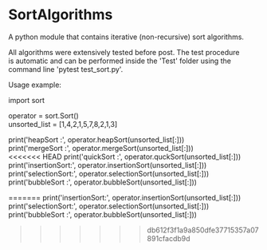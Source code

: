 # SortAlgorithms
A python module that contains iterative (non-recursive) sort algorithms.<br />

All algorithms were extensively tested before post. The test procedure <br />
is automatic and can be performed inside the 'Test' folder using the <br />
command line 'pytest test_sort.py'.

Usage example:

import sort

operator = sort.Sort()<br />
unsorted_list = [1,4,2,1,5,7,8,2,1,3]

print('heapSort     :', operator.heapSort(unsorted_list[:]))<br />
print('mergeSort    :', operator.mergeSort(unsorted_list[:]))<br />
<<<<<<< HEAD
print('quickSort    :', operator.quckSort(unsorted_list[:]))<br />
print('insertionSort:', operator.insertionSort(unsorted_list[:]))<br />
print('selectionSort:', operator.selectionSort(unsorted_list[:]))<br />
print('bubbleSort   :', operator.bubbleSort(unsorted_list[:]))

=======
print('insertionSort:', operator.insertionSort(unsorted_list[:]))<br />
print('selectionSort:', operator.selectionSort(unsorted_list[:]))<br />
print('bubbleSort   :', operator.bubbleSort(unsorted_list[:]))
>>>>>>> db612f3f1a9a850dfe37715357a07891cfacdb9d

